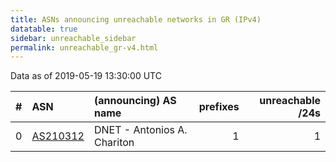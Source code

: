 ```yaml
---
title: ASNs announcing unreachable networks in GR (IPv4)
datatable: true
sidebar: unreachable_sidebar
permalink: unreachable_gr-v4.html
---
```


Data as of 2019-05-19 13:30:00 UTC


<div class="datatable-begin"></div>

|   # | ASN                                      | (announcing) AS name        |   prefixes |   unreachable /24s |
|----:|:-----------------------------------------|:----------------------------|-----------:|-------------------:|
|   0 | [AS210312](unreachable_AS210312-v4.html) | DNET - Antonios A. Chariton |          1 |                  1 |

<div class="datatable-end"></div>